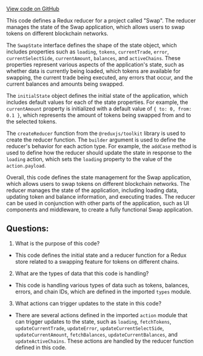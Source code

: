 [View code on GitHub](zoo-labs/zoo/blob/master/core/src/state/bridge/reducer.ts)

This code defines a Redux reducer for a project called "Swap". The reducer manages the state of the Swap application, which allows users to swap tokens on different blockchain networks. 

The `SwapState` interface defines the shape of the state object, which includes properties such as `loading`, `tokens`, `currentTrade`, `error`, `currentSelectSide`, `currentAmount`, `balances`, and `activeChains`. These properties represent various aspects of the application's state, such as whether data is currently being loaded, which tokens are available for swapping, the current trade being executed, any errors that occur, and the current balances and amounts being swapped.

The `initialState` object defines the initial state of the application, which includes default values for each of the state properties. For example, the `currentAmount` property is initialized with a default value of `{ to: 0, from: 0.1 }`, which represents the amount of tokens being swapped from and to the selected tokens.

The `createReducer` function from the `@reduxjs/toolkit` library is used to create the reducer function. The `builder` argument is used to define the reducer's behavior for each action type. For example, the `addCase` method is used to define how the reducer should update the state in response to the `loading` action, which sets the `loading` property to the value of the `action.payload`.

Overall, this code defines the state management for the Swap application, which allows users to swap tokens on different blockchain networks. The reducer manages the state of the application, including loading data, updating token and balance information, and executing trades. The reducer can be used in conjunction with other parts of the application, such as UI components and middleware, to create a fully functional Swap application.
## Questions: 
 1. What is the purpose of this code?
- This code defines the initial state and a reducer function for a Redux store related to a swapping feature for tokens on different chains.

2. What are the types of data that this code is handling?
- This code is handling various types of data such as tokens, balances, errors, and chain IDs, which are defined in the imported `types` module.

3. What actions can trigger updates to the state in this code?
- There are several actions defined in the imported `action` module that can trigger updates to the state, such as `loading`, `fetchTokens`, `updateCurrentTrade`, `updateError`, `updateCurrentSelectSide`, `updateCurrentAmount`, `fetchBalances`, `updateCurrentBalances`, and `updateActiveChains`. These actions are handled by the reducer function defined in this code.